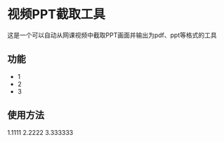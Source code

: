 # 视频PPT截取工具
这是一个可以自动从网课视频中截取PPT画面并输出为pdf、ppt等格式的工具

## 功能
+ 1
+ 2
+ 3

## 使用方法
1.1111
2.2222
3.333333
